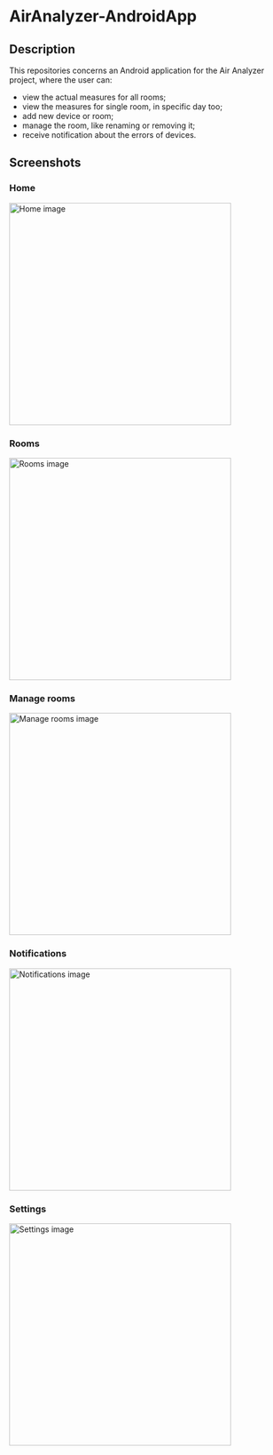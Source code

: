 # AirAnalyzer-AndroidApp
## Description
This repositories concerns an Android application for the Air Analyzer project, where the user can:
 - view the actual measures for all rooms;
 - view the measures for single room, in specific day too;
 - add new device or room;
 - manage the room, like renaming or removing it;
 - receive notification about the errors of devices.

## Screenshots
### Home
<img src="https://www.davidepalladino.com/wp-content/uploads/2022/01/Air-Analyzer-Android-App-v3.0.0-Home.png" alt="Home image" width="400px" height="auto">

### Rooms
<img src="https://www.davidepalladino.com/wp-content/uploads/2022/01/Air-Analyzer-Android-App-v3.0.0-Rooms.png" alt="Rooms image" width="400px" height="auto">

### Manage rooms
<img src="https://www.davidepalladino.com/wp-content/uploads/2022/01/Air-Analyzer-Android-App-v3.0.0-Manage-Rooms.png" alt="Manage rooms image" width="400px" height="auto">

### Notifications
<img src="https://www.davidepalladino.com/wp-content/uploads/2022/01/Air-Analyzer-Android-App-v3.0.0-Notifications.png" alt="Notifications image" width="400px" height="auto">

### Settings
<img src="https://www.davidepalladino.com/wp-content/uploads/2022/01/Air-Analyzer-Android-App-v3.0.0-Settings.png" alt="Settings image" width="400px" height="auto">

